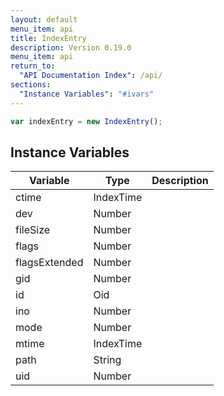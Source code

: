 ```yaml
---
layout: default
menu_item: api
title: IndexEntry
description: Version 0.19.0
menu_item: api
return_to:
  "API Documentation Index": /api/
sections:
  "Instance Variables": "#ivars"
---
```


```js
var indexEntry = new IndexEntry();
```

## <a name="ivars"></a>Instance Variables

| Variable | Type | Description |
| --- | --- | --- |
| <a name="ctime"></a>ctime | IndexTime |  |
| <a name="dev"></a>dev | Number |  |
| <a name="fileSize"></a>fileSize | Number |  |
| <a name="flags"></a>flags | Number |  |
| <a name="flagsExtended"></a>flagsExtended | Number |  |
| <a name="gid"></a>gid | Number |  |
| <a name="id"></a>id | Oid |  |
| <a name="ino"></a>ino | Number |  |
| <a name="mode"></a>mode | Number |  |
| <a name="mtime"></a>mtime | IndexTime |  |
| <a name="path"></a>path | String |  |
| <a name="uid"></a>uid | Number |  |

